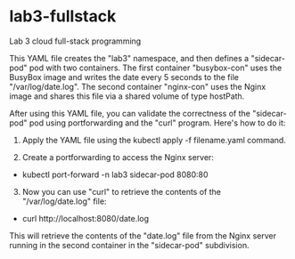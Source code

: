 # lab3-fullstack
Lab 3 cloud full-stack programming


This YAML file creates the "lab3" namespace, and then defines a "sidecar-pod" pod with two containers. The first container "busybox-con" uses the BusyBox image and writes the date every 5 seconds to the file "/var/log/date.log". The second container "nginx-con" uses the Nginx image and shares this file via a shared volume of type hostPath.

After using this YAML file, you can validate the correctness of the "sidecar-pod" pod using portforwarding and the "curl" program. Here's how to do it:

1. Apply the YAML file using the kubectl apply -f filename.yaml command.

2. Create a portforwarding to access the Nginx server:
- kubectl port-forward -n lab3 sidecar-pod 8080:80
  
3. Now you can use "curl" to retrieve the contents of the "/var/log/date.log" file:
- curl http://localhost:8080/date.log
  
This will retrieve the contents of the "date.log" file from the Nginx server running in the second container in the "sidecar-pod" subdivision.
